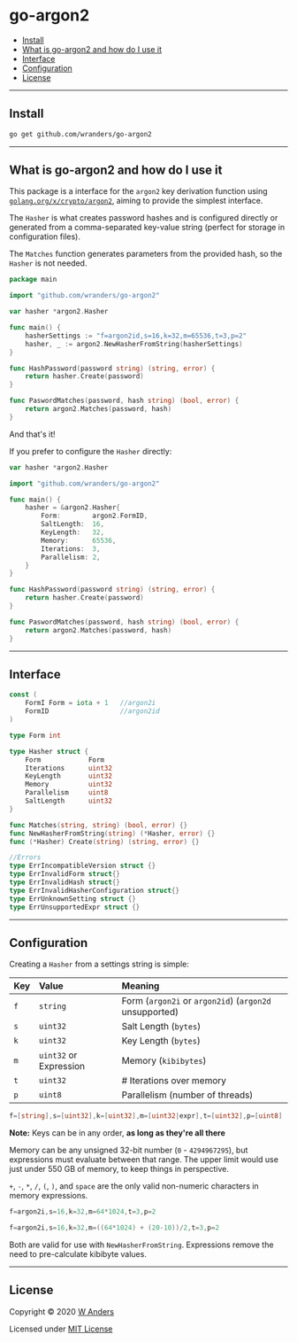 # go-argon2

- [Install](#install)
- [What is go-argon2 and how do I use it](#what-is-go-argon2-and-how-do-i-use-it)
- [Interface](#interface)
- [Configuration](#configuration)
- [License](#license)

---

## Install

```sh
go get github.com/wranders/go-argon2
```

---

## What is go-argon2 and how do I use it

This package is a interface for the `argon2` key derivation function using [`golang.org/x/crypto/argon2`](https://golang.org/x/crypto/argon2), aiming to provide the simplest interface.

The `Hasher` is what creates password hashes and is configured directly or generated from a comma-separated key-value string (perfect for storage in configuration files).

The `Matches` function generates parameters from the provided hash, so the `Hasher` is not needed.

```go
package main

import "github.com/wranders/go-argon2"

var hasher *argon2.Hasher

func main() {
    hasherSettings := "f=argon2id,s=16,k=32,m=65536,t=3,p=2"
    hasher, _ := argon2.NewHasherFromString(hasherSettings)
}

func HashPassword(password string) (string, error) {
    return hasher.Create(password)
}

func PaswordMatches(password, hash string) (bool, error) {
    return argon2.Matches(password, hash)
}
```

And that's it!

If you prefer to configure the `Hasher` directly:

```go
var hasher *argon2.Hasher

import "github.com/wranders/go-argon2"

func main() {
    hasher = &argon2.Hasher{
        Form:        argon2.FormID,
        SaltLength:  16,
        KeyLength:   32,
        Memory:      65536,
        Iterations:  3,
        Parallelism: 2,
    }
}

func HashPassword(password string) (string, error) {
    return hasher.Create(password)
}

func PaswordMatches(password, hash string) (bool, error) {
    return argon2.Matches(password, hash)
}
```

---

## Interface

```go
const (
    FormI Form = iota + 1   //argon2i
    FormID                  //argon2id
)

type Form int

type Hasher struct {
    Form            Form
    Iterations      uint32
    KeyLength       uint32
    Memory          uint32
    Parallelism     uint8
    SaltLength      uint32
}

func Matches(string, string) (bool, error) {}
func NewHasherFromString(string) (*Hasher, error) {}
func (*Hasher) Create(string) (string, error) {}
```

```go
//Errors
type ErrIncompatibleVersion struct {}
type ErrInvalidForm struct{}
type ErrInvalidHash struct{}
type ErrInvalidHasherConfiguration struct{}
type ErrUnknownSetting struct {}
type ErrUnsupportedExpr struct {}
```

---

## Configuration

Creating a `Hasher` from a settings string is simple:

| Key | Value                  | Meaning                                                |
|:----|:-----------------------|:-------------------------------------------------------|
| `f` | `string`               | Form (`argon2i` or `argon2id`) (`argon2d` unsupported) |
| `s` | `uint32`               | Salt Length (`bytes`)                                  |
| `k` | `uint32`               | Key Length (`bytes`)                                   |
| `m` | `uint32` or Expression | Memory (`kibibytes`)                                   |
| `t` | `uint32`               | # Iterations over memory                               |
| `p` | `uint8`                | Parallelism (number of threads)                        |

```go
f=[string],s=[uint32],k=[uint32],m=[uint32|expr],t=[uint32],p=[uint8]
```

**Note:** Keys can be in any order, **as long as they're all there**

Memory can be any unsigned 32-bit number (`0` - `4294967295`), but expressions must evaluate between that range. The upper limit would use just under 550 GB of memory, to keep things in perspective.

`+`, `-`, `*`, `/`, `(`, `)`, and `space` are the only valid non-numeric characters in memory expressions.

```go
f=argon2i,s=16,k=32,m=64*1024,t=3,p=2

f=argon2i,s=16,k=32,m=((64*1024) + (20-10))/2,t=3,p=2
```

Both are valid for use with `NewHasherFromString`. Expressions remove the need to pre-calculate kibibyte values.

---

## License

Copyright &copy; 2020 [W Anders](https://github.com/wranders)

Licensed under [MIT License](https://github.com/wranders/go-argon2/blob/master/LICENSE
)
